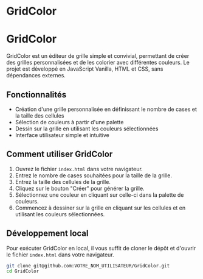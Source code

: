 # GridColor
# GridColor

GridColor est un éditeur de grille simple et convivial, permettant de créer des grilles personnalisées et de les colorier avec différentes couleurs. Le projet est développé en JavaScript Vanilla, HTML et CSS, sans dépendances externes.

## Fonctionnalités

- Création d'une grille personnalisée en définissant le nombre de cases et la taille des cellules
- Sélection de couleurs à partir d'une palette
- Dessin sur la grille en utilisant les couleurs sélectionnées
- Interface utilisateur simple et intuitive

## Comment utiliser GridColor

1. Ouvrez le fichier `index.html` dans votre navigateur.
2. Entrez le nombre de cases souhaitées pour la taille de la grille.
3. Entrez la taille des cellules de la grille.
4. Cliquez sur le bouton "Créer" pour générer la grille.
5. Sélectionnez une couleur en cliquant sur celle-ci dans la palette de couleurs.
6. Commencez à dessiner sur la grille en cliquant sur les cellules et en utilisant les couleurs sélectionnées.

## Développement local

Pour exécuter GridColor en local, il vous suffit de cloner le dépôt et d'ouvrir le fichier `index.html` dans votre navigateur.

```bash
git clone git@github.com:VOTRE_NOM_UTILISATEUR/GridColor.git
cd GridColor
